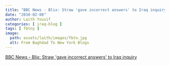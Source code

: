 ```yaml
---
title: "BBC News - Blix: Straw 'gave incorrect answers' to Iraq inquiry"
date: "2010-02-08"
author: Laith Yousif
categories: [ iraq-blog ]
tags: [ fbtny ]
image:
  path: assets/laith/images/fbtn.jpg
  alt: From Baghdad To New York Blogs
---
```


[BBC News - Blix: Straw 'gave incorrect answers' to Iraq inquiry](https://news.bbc.co.uk/2/hi/europe/8503454.stm)
